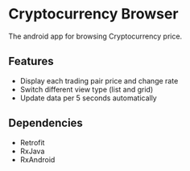 # Cryptocurrency Browser

The android app for browsing Cryptocurrency price.

## Features

* Display each trading pair price and change rate
* Switch different view type (list and grid)
* Update data per 5 seconds automatically

## Dependencies

* Retrofit
* RxJava
* RxAndroid